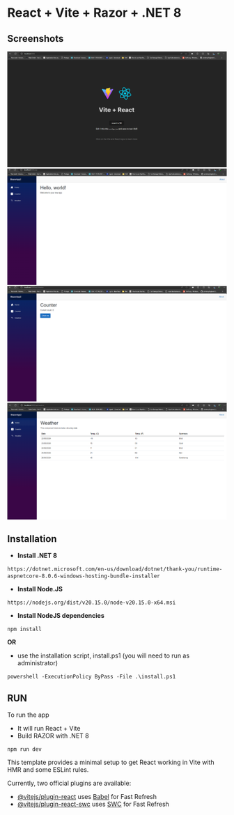 # React + Vite + Razor + .NET 8

## Screenshots

![](screenshots/img.png)
![](screenshots/img_1.png)
![](screenshots/img_2.png)
![](screenshots/img_3.png)
## Installation

* <b>Install .NET 8</b>
```
https://dotnet.microsoft.com/en-us/download/dotnet/thank-you/runtime-aspnetcore-8.0.6-windows-hosting-bundle-installer
```
* <b>Install Node.JS</b>
```
https://nodejs.org/dist/v20.15.0/node-v20.15.0-x64.msi
```
* <b>Install NodeJS dependencies</b>
```
npm install
```
<b>OR</b>

* use the installation script, install.ps1 (you will need to run as administrator)
```
powershell -ExecutionPolicy ByPass -File .\install.ps1
```

## RUN
To run the app
- It will run React + Vite
- Build RAZOR with .NET 8
```
npm run dev
```



This template provides a minimal setup to get React working in Vite with HMR and some ESLint rules.

Currently, two official plugins are available:

- [@vitejs/plugin-react](https://github.com/vitejs/vite-plugin-react/blob/main/packages/plugin-react/README.md) uses [Babel](https://babeljs.io/) for Fast Refresh
- [@vitejs/plugin-react-swc](https://github.com/vitejs/vite-plugin-react-swc) uses [SWC](https://swc.rs/) for Fast Refresh
